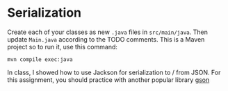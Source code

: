 # Serialization

Create each of your classes as new `.java` files in `src/main/java`.  Then update `Main.java` according to the TODO comments.
This is a Maven project so to run it, use this command:
```
mvn compile exec:java
```

In class, I showed how to use Jackson for serialization to / from JSON.  For this assignment, you should practice with another popular library [gson](https://github.com/google/gson/blob/master/UserGuide.md)
